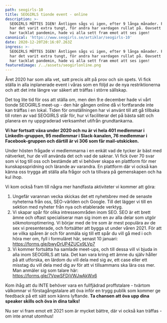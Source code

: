 ```yaml
---
path: seogirls-10
title: SEOGIRLS tionde event - online
description: >-
  SEOGIRLS MÖTTES IGEN! Äntligen sågs vi igen, efter 9 långa månader. För vissa
  har det varit extra tungt, för andra har vardagen rullat på. Oavsett hur vi
  har tacklat pandemin, hade vi alla sett fram emot att ses igen!
canonical: 'https://www.seogirls.se/artiklar/seogirls-10'
date: 2020-12-20T20:16:07.263Z
ingress: >-
  SEOGIRLS MÖTTES IGEN! Äntligen sågs vi igen, efter 9 långa månader. För vissa
  har det varit extra tungt, för andra har vardagen rullat på. Oavsett hur vi
  har tacklat pandemin, hade vi alla sett fram emot att ses igen!
featuredimage: /../assets/seogirlonline.png
---
```

Året 2020 har som alla vet, satt precis allt på prov och sin spets. Vi fick ställa in alla inplanerade event i våras som en följd av de nya restriktionerna och att det inte längre var säkert att träffas i större sällskap. 

Det tog lite tid för oss att ställa om, men den 9:e december hade vi vårt tionde SEOGIRLS meet-up - den här gången online då vi fortfarande inte kan träffas i en lokal. Tiden för omställningen har vi använt till att gå tillbaka till roten av vad SEOGIRLS står för, hur vi faciliterar det på bästa sätt och planera en ny uppgraderad verksamhet utifrån grundtankarna. 

**Vi har fortsatt växa under 2020 och nu är vi hela 401 medlemmar i LinkedIn-gruppen, 95 medlemmar i Slack-kanalen, 76 medlemmar i Facebook-gruppen och därtill är vi 306 som får mail-utskicken.** 

Under hösten frågade vi medlemmarna i en enkät vad de tycker är bäst med nätverket, hur de vill använda det och vad de saknar. Vi fick över 70 svar som vi tog till oss och bestämde att vi behöver skapa en plattform för mer kunskapsspridning och lärande av varandra. En plattform där vi också kan känna oss trygga att ställa alla frågor och ta tillvara på gemenskapen och ha kul ihop. 

Vi kom också fram till några mer handfasta aktiviteter vi kommer att göra:

1. Ungefär varannan vecka skickas det ett nyhetsbrev med de senaste nyheterna från oss, SEO-världen och Google. Till det lägger vi till en sektion med nyheter från nya och etablerade verktyg. 
2. Vi skapar spår för olika intresseområden inom SEO. SEO är ett brett ämne och oftast specialiserar man sig inom en av alla delar som utgör sökmotoroptimering. Vi börjar med de tre som är mest populära av de sex vi presenterade, och fortsätter att bygga ut under våren 2021. För att se vilka spåren är och för anmäla sig till ett spår du vill gå med i och höra mer om, fyll i formuläret här, senast 10 januari: [https://forms.gle/bwyDrUP4ZUCx9LVp7 ](https://forms.gle/bwyDrUP4ZUCx9LVp7)
3. Vi kommer fortsätta ha samlade meet-ups, och till dessa vill vi bjuda in alla inom SEOGIRLS att tala. Det kan vara kring ett ämne du själv håller på att utforska, en lärdom du vill dela med sig av, ett case eller ett misstag du vill dela med dig av för att vi tillsammans ska lära oss mer. Man anmäler sig som talare här: <https://forms.gle/7VpwSFDjVWJwAkWx6> 

Kom ihåg att du INTE behöver vara en fullfjädrad proffstalare - tvärtom välkomnar vi förstagångstalare att öva inför en trygg publik som kommer ge feedback på ett sätt som känns lyftande. **Ta chansen att öva upp dina speaker skills och öva in dina talks!** 

Nu ser vi fram emot ett 2021 som är mycket bättre, där vi också kan träffas - om inte annat utomhus!
